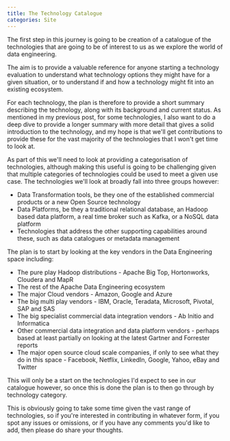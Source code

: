 ```yaml
---
title: The Technology Catalogue
categories: Site
---
```

The first step in this journey is going to be creation of a catalogue of the technologies that are going to be of interest to us as we explore the world of data engineering.
<!--more-->

The aim is to provide a valuable reference for anyone starting a technology evaluation to understand what technology options they might have for a given situation, or to understand if and how a technology might fit into an existing ecosystem.

For each technology, the plan is therefore to provide a short summary describing the technology, along with its background and current status.  As mentioned in my previous post, for some technologies, I also want to do a deep dive to provide a longer summary with more detail that gives a solid introduction to the technology, and my hope is that we'll get contributions to provide these for the vast majority of the technologies that I won't get time to look at.

As part of this we'll need to look at providing a categorisation of technologies, although making this useful is going to be challenging given that multiple categories of technologies could be used to meet a given use case.  The technologies we'll look at broadly fall into three groups however:

* Data Transformation tools, be they one of the established commercial products or a new Open Source technology
* Data Platforms, be they a traditional relational database, an Hadoop based data platform, a real time broker such as Kafka, or a NoSQL data platform
* Technologies that address the other supporting capabilities around these, such as data catalogues or metadata management

The plan is to start by looking at the key vendors in the Data Engineering space including:

* The pure play Hadoop distributions - Apache Big Top, Hortonworks, Cloudera and MapR
* The rest of the Apache Data Engineering ecosystem
* The major Cloud vendors - Amazon, Google and Azure
* The big multi play vendors - IBM, Oracle, Teradata, Microsoft, Pivotal, SAP and SAS
* The big specialist commercial data integration vendors - Ab Initio and Informatica
* Other commercial data integration and data platform vendors - perhaps based at least partially on looking at the latest Gartner and Forrester reports
* The major open source cloud scale companies, if only to see what they do in this space - Facebook, Netflix, LinkedIn, Google, Yahoo, eBay and Twitter

This will only be a start on the technologies I'd expect to see in our catalogue however, so once this is done the plan is to then go through by technology category.

This is obviously going to take some time given the vast range of technologies, so if you're interested in contributing in whatever form, if you spot any issues or omissions, or if you have any comments you'd like to add, then please do share your thoughts.